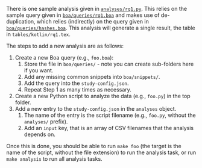There is one sample analysis given in [`analyses/rq1.py`](https://raw.githubusercontent.com/boalang/study-template/main/analyses/rq1.py). This relies on the sample query given in [`boa/queries/rq1.boa`](https://raw.githubusercontent.com/boalang/study-template/main/boa/queries/rq1.boa) and makes use of de-duplication, which relies (indirectly) on the query given in [`boa/queries/hashes.boa`](https://raw.githubusercontent.com/boalang/study-template/main/boa/queries/hashes.boa).  This analysis will generate a single result, the table in `tables/kotlin/rq1.tex`.

The steps to add a new analysis are as follows:

1. Create a new Boa query (e.g., `foo.boa`):
    1. Store the file in `boa/queries/` - note you can create sub-folders here if you want.
    1. Add any missing common snippets into `boa/snippets/`.
    1. Add the query into the `study-config.json`.
    1. Repeat Step 1 as many times as necessary.
1. Create a new Python script to analyze the data (e.g., `foo.py`) in the top folder.
1. Add a new entry to the `study-config.json` in the `analyses` object.
    1. The name of the entry is the script filename (e.g., `foo.py`, without the `analyses/` prefix).
    1. Add an `input` key, that is an array of CSV filenames that the analysis depends on.

Once this is done, you should be able to run `make foo` (the target is the name of the script, without the file extension) to run the analysis task, or run `make analysis` to run all analysis tasks.
